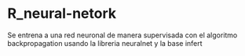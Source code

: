 # R_neural-netork
Se entrena a una red neuronal de manera supervisada con el algoritmo backpropagation usando la libreria neuralnet y la base infert

